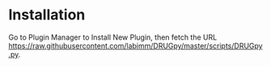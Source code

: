 Installation
============

Go to Plugin Manager to Install New Plugin, then fetch the URL
https://raw.githubusercontent.com/labimm/DRUGpy/master/scripts/DRUGpy.py.
